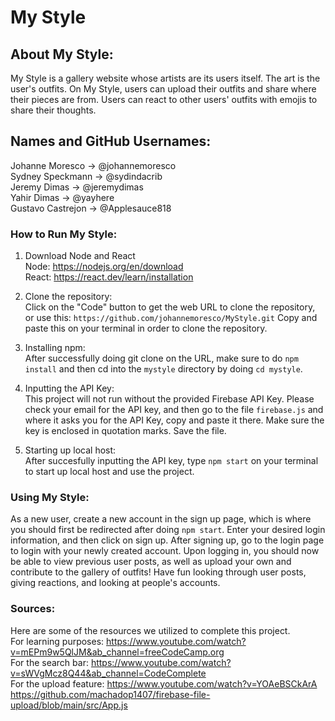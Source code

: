 # My Style 

## About My Style:
My Style is a gallery website whose artists are its users itself. The art is the user's outfits. 
On My Style, users can upload their outfits and share where their pieces are from. Users can react to other users' outfits with emojis to share their thoughts.  

## Names and GitHub Usernames:
Johanne Moresco -> @johannemoresco <br>
Sydney Speckmann -> @sydindacrib <br>
Jeremy Dimas -> @jeremydimas <br>
Yahir Dimas -> @yayhere <br>
Gustavo Castrejon -> @Applesauce818 <br>

### How to Run My Style:
1. Download Node and React <br>
Node: https://nodejs.org/en/download <br> 
React: https://react.dev/learn/installation

2. Clone the repository: <br>
Click on the "Code" button to get the web URL to clone the repository, or use this: ```https://github.com/johannemoresco/MyStyle.git```
Copy and paste this on your terminal in order to clone the repository. 

3. Installing npm: <br>
After successfully doing git clone on the URL, make sure to do ```npm install``` and then cd into the ```mystyle``` directory by doing ```cd mystyle```.

4. Inputting the API Key: <br>
This project will not run without the provided Firebase API Key. Please check your email for the API key, and then go to the file ```firebase.js``` and where it asks you for the API Key, copy and paste it there. Make sure the key is enclosed in quotation marks. Save the file. 

5. Starting up local host: <br>
After succesfully inputting the API key, type ```npm start``` on your terminal to start up local host and use the project.

### Using My Style: 
As a new user, create a new account in the sign up page, which is where you should first be redirected after doing ```npm start```. Enter your desired login information, and then click on sign up. After signing up, go to the login page to login with your newly created account. Upon logging in, you should now be able to view previous user posts, as well as upload your own and contribute to the gallery of outfits! Have fun looking through user posts, giving reactions, and looking at people's accounts. 

### Sources:
Here are some of the resources we utilized to complete this project. <br>
For learning purposes: https://www.youtube.com/watch?v=mEPm9w5QlJM&ab_channel=freeCodeCamp.org <br>
For the search bar: https://www.youtube.com/watch?v=sWVgMcz8Q44&ab_channel=CodeComplete <br>
For the upload feature: https://www.youtube.com/watch?v=YOAeBSCkArA <br>
https://github.com/machadop1407/firebase-file-upload/blob/main/src/App.js

